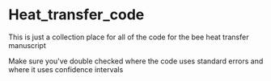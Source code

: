 # Heat_transfer_code


This is just a collection place for all of the code for the bee heat transfer manuscript

Make sure you've double checked where the code uses standard errors and where it uses confidence intervals
